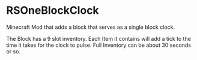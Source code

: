 # RSOneBlockClock
Minecraft Mod that adds a block that serves as a single block clock.

The Block has a 9 slot inventory. Each Item it contains will add a tick to the time it takes for the clock to pulse.
Full Inventory can be about 30 seconds or so.
